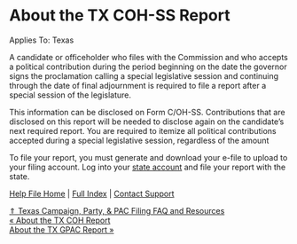  About the TX COH-SS Report
==========

Applies To: Texas

A candidate or officeholder who files with the Commission and who accepts a political contribution during the period beginning on the date the governor signs the proclamation calling a special legislative session and continuing through the date of final adjournment is required to file a report after a special session of the legislature.

This information can be disclosed on Form C/OH-SS. Contributions that are disclosed on this report will be needed to disclose again on the candidate’s next required report. You are required to itemize all political contributions accepted during a special legislative session, regardless of the amount

To file your report, you must generate and download your e-file to upload to your filing account. Log into your [state account](https://www.ethics.state.tx.us/File/) and file your report with the state.

[Help File Home](/help/) | [Full Index](/Help-File-Directory/) | [Contact Support](mailto:support@ISPolitical.com)

[⇑ Texas Campaign, Party, & PAC Filing FAQ and Resources](/Texas-Campaign-Party-PAC-Filing-FAQ-and-Resources)  
[« About the TX COH Report](/About-the-TX-COH-Report)  
[About the TX GPAC Report »](/About-the-TX-GPAC-Report)